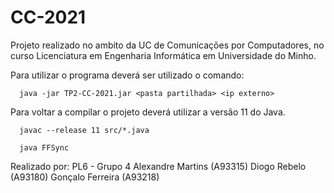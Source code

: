 # CC-2021

Projeto realizado no ambito da UC de Comunicações por Computadores, no curso Licenciatura em Engenharia Informática em Universidade do Minho.
  

Para utilizar o programa deverá ser utilizado o comando:

```
  java -jar TP2-CC-2021.jar <pasta partilhada> <ip externo>
```  
Para voltar a compilar o projeto deverá utilizar a versão 11 do Java.
```
  javac --release 11 src/*.java
``` 

```
  java FFSync
``` 


Realizado por:
PL6 - Grupo 4
  Alexandre Martins (A93315)
  Diogo Rebelo (A93180)
  Gonçalo Ferreira (A93218)
